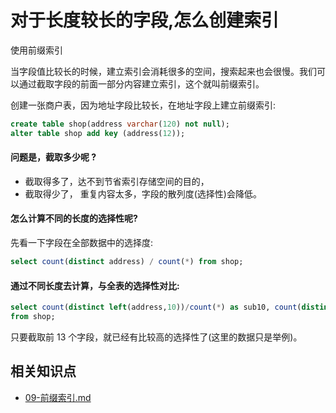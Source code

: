 # 对于长度较长的字段,怎么创建索引

使用前缀索引

当字段值比较长的时候，建立索引会消耗很多的空间，搜索起来也会很慢。我们可
以通过截取字段的前面一部分内容建立索引，这个就叫前缀索引。

创建一张商户表，因为地址字段比较长，在地址字段上建立前缀索引:

```sql
create table shop(address varchar(120) not null); 
alter table shop add key (address(12));
```

#### 问题是，截取多少呢 ?

- 截取得多了，达不到节省索引存储空间的目的，
- 截取得少了， 重复内容太多，字段的散列度(选择性)会降低。

#### 怎么计算不同的长度的选择性呢?

先看一下字段在全部数据中的选择度:

```sql
select count(distinct address) / count(*) from shop;
```

#### 通过不同长度去计算，与全表的选择性对比:

```sql
select count(distinct left(address,10))/count(*) as sub10, count(distinct left(address,11))/count(*) as sub11, count(distinct left(address,12))/count(*) as sub12, count(distinct left(address,13))/count(*) as sub13
from shop;
```

只要截取前 13 个字段，就已经有比较高的选择性了(这里的数据只是举例)。

## 相关知识点

-  [09-前缀索引.md](../../13-persistence/01-MySQL/02-索引/09-前缀索引.md) 